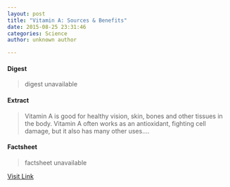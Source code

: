 ```yaml
---
layout: post
title: "Vitamin A: Sources & Benefits"
date: 2015-08-25 23:31:46
categories: Science
author: unknown author

---
```



#### Digest
>digest unavailable

#### Extract
>Vitamin A is good for healthy vision, skin, bones and other tissues in the body. Vitamin A often works as an antioxidant, fighting cell damage, but it also has many other uses....

#### Factsheet
>factsheet unavailable

[Visit Link](http://www.livescience.com/51975-vitamin-a.html)


